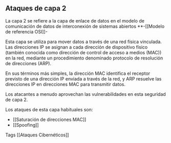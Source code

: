 ## Ataques de capa 2

La capa 2 se refiere a la capa de enlace de datos en el modelo de comunicación de datos de interconexión de sistemas abiertos **-[[Modelo de referencia OSI]]-

Esta capa se utiliza para mover datos a través de una red física vinculada. Las direcciones IP se asignan a cada dirección de dispositivo físico (también conocida como dirección de control de acceso a medios (MAC)) en la red, mediante un procedimiento denominado protocolo de resolución de direcciones (ARP). 

En sus términos más simples, la dirección MAC identifica el receptor previsto de una dirección IP enviada a través de la red, y ARP resuelve las direcciones IP en direcciones MAC para transmitir datos. 

Los atacantes a menudo aprovechan las vulnerabilidades en esta seguridad de capa 2.

Los ataques de esta capa habituales son:
- [[Saturación de direcciones MAC]]
- [[Spoofing]]

Tags
[[Ataques Cibernéticos]]


